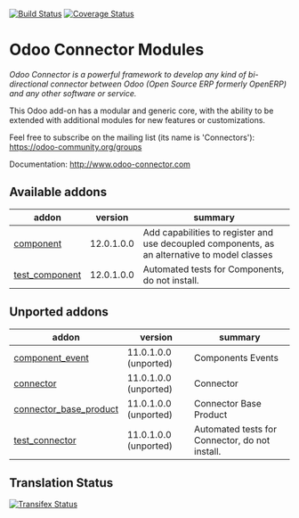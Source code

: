 [![Build Status](https://travis-ci.org/OCA/connector.svg?branch=12.0)](https://travis-ci.org/OCA/connector)
[![Coverage Status](https://coveralls.io/repos/OCA/connector/badge.png?branch=12.0)](https://coveralls.io/r/OCA/connector?branch=12.0)


Odoo Connector Modules
======================

*Odoo Connector is a powerful framework to develop any kind of bi-directional connector between Odoo (Open Source ERP formerly OpenERP) and any other software or service.*

This Odoo add-on has a modular and generic core, with the ability to be extended with additional modules for new features or customizations.

Feel free to subscribe on the mailing list (its name is 'Connectors'):
https://odoo-community.org/groups

Documentation:
http://www.odoo-connector.com

[//]: # (addons)

Available addons
----------------
addon | version | summary
--- | --- | ---
[component](component/) | 12.0.1.0.0 | Add capabilities to register and use decoupled components, as an alternative to model classes
[test_component](test_component/) | 12.0.1.0.0 | Automated tests for Components, do not install.


Unported addons
---------------
addon | version | summary
--- | --- | ---
[component_event](component_event/) | 11.0.1.0.0 (unported) | Components Events
[connector](connector/) | 11.0.1.0.0 (unported) | Connector
[connector_base_product](connector_base_product/) | 11.0.1.0.0 (unported) | Connector Base Product
[test_connector](test_connector/) | 11.0.1.0.0 (unported) | Automated tests for Connector, do not install.

[//]: # (end addons)

Translation Status
------------------
[![Transifex Status](https://www.transifex.com/projects/p/OCA-connector-12-0/chart/image_png)](https://www.transifex.com/projects/p/OCA-connector-12-0)
